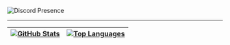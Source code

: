 ![Discord Presence](https://lanyard.cnrad.dev/api/783252406753689601)

---

| [![**GitHub Stats**](https://github-readme-stats.vercel.app/api?username=JonasThierbach&show_icons=true&hide_border=true&title_color=56a2f9&text_color=b3bac2&bg_color=161b22&icon_color=26a641)](https://github.com/JonasThierbach/JonasThierbach) | [![**Top Languages**](https://github-readme-stats.vercel.app/api/top-langs/?username=JonasThierbach&show_icons=true&hide_border=true&title_color=56a2f9&text_color=b3bac2&bg_color=161b22&icon_color=26a641&langs_count=10)](https://github.com/JonasThierbach/JonasThierbach?tab=repositories) |
|-|-|
